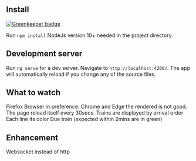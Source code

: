## Install

[![Greenkeeper badge](https://badges.greenkeeper.io/kristianmandrup/london-tube-schedule.svg)](https://greenkeeper.io/)

Run `npm install` NodeJs version 10+ needed in the project directory.

## Development server

Run `ng serve` for a dev server. Navigate to `http://localhost:4200/`. The app will automatically reload if you change any of the source files.

## What to watch

Firefox Browser in preference. Chrome and Edge the rendered is not good.
The page reload itself every 30secs.
Trains are displayed by arrival order
Each line its color
Due train (expected within 2mins are in green)

## Enhancement

Websocket instead of http